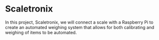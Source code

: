 # Scaletronix
In this project, Scaletronix, we will connect a scale with a Raspberry Pi to create an automated weighing system that allows for both calibrating and weighing of items to be automated.